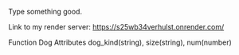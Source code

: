 Type something good.

Link to my render server: <https://s25wb34verhulst.onrender.com/>

Function Dog
Attributes dog_kind(string), size(string), num(number)

